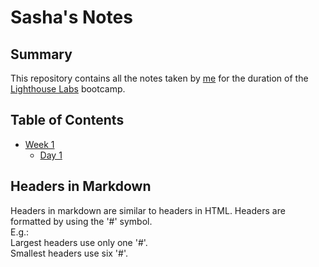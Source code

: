 # Sasha's Notes
## Summary 

This repository contains all the notes taken by [me](https://github.com/Faelixx) for the duration of the [Lighthouse Labs](https://www.lighthouselabs.ca/) bootcamp. 

## Table of Contents
* [Week 1](/Week_1)
  * [Day 1](Week_1/Day_1)

## Headers in Markdown

Headers in markdown are similar to headers in HTML. Headers are formatted by using the '#' symbol. 
<br>E.g.:</br>
Largest headers use only one '#'.
<br> Smallest headers use six '#'.